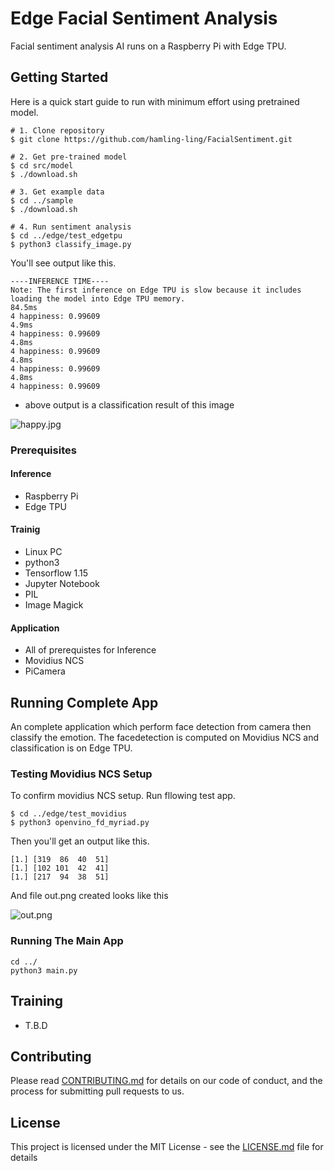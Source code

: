 # Edge Facial Sentiment Analysis

Facial sentiment analysis AI runs on a Raspberry Pi with Edge TPU.

## Getting Started

Here is a quick start guide to run with minimum effort using pretrained model.

```
# 1. Clone repository
$ git clone https://github.com/hamling-ling/FacialSentiment.git

# 2. Get pre-trained model
$ cd src/model
$ ./download.sh

# 3. Get example data
$ cd ../sample
$ ./download.sh

# 4. Run sentiment analysis
$ cd ../edge/test_edgetpu
$ python3 classify_image.py
```
You'll see output like this.
```
----INFERENCE TIME----
Note: The first inference on Edge TPU is slow because it includes loading the model into Edge TPU memory.
84.5ms
4 happiness: 0.99609
4.9ms
4 happiness: 0.99609
4.8ms
4 happiness: 0.99609
4.8ms
4 happiness: 0.99609
4.8ms
4 happiness: 0.99609
```

* above output is a classification result of this image

![happy.jpg](https://hailing-ling-public.s3-ap-northeast-1.amazonaws.com/GitHub/fascialsentiment/sample/happy.jpg "happy face")

### Prerequisites

#### Inference

- Raspberry Pi
- Edge TPU


#### Trainig

- Linux PC
- python3
- Tensorflow 1.15
- Jupyter Notebook
- PIL
- Image Magick

#### Application

- All of prerequistes for Inference
- Movidius NCS
- PiCamera

## Running Complete App

An complete application which perform face detection from camera then classify the emotion. The facedetection is computed on Movidius NCS and classification is on Edge TPU.

### Testing Movidius NCS Setup

To confirm movidius NCS setup. Run fllowing test app.

```
$ cd ../edge/test_movidius
$ python3 openvino_fd_myriad.py
```

Then you'll get an output like this.
```
[1.] [319  86  40  51]
[1.] [102 101  42  41]
[1.] [217  94  38  51]
```
And file out.png created looks like this

![out.png](https://hailing-ling-public.s3-ap-northeast-1.amazonaws.com/GitHub/fascialsentiment/output/out.png "face detection")

### Running The Main App

```
cd ../
python3 main.py
```

## Training

* T.B.D

## Contributing

Please read [CONTRIBUTING.md](https://gist.github.com/PurpleBooth/b24679402957c63ec426) for details on our code of conduct, and the process for submitting pull requests to us.

## License

This project is licensed under the MIT License - see the [LICENSE.md](LICENSE.md) file for details

